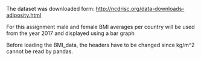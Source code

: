The dataset was downloaded form:
http://ncdrisc.org/data-downloads-adiposity.html

For this assignment male and female BMI averages per country will be
used from the year 2017 and displayed using a bar graph

Before loading the BMI_data, the headers have to be changed since
kg/m^2 cannot be read by pandas.
